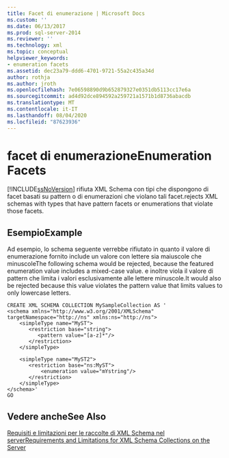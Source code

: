 ```yaml
---
title: Facet di enumerazione | Microsoft Docs
ms.custom: ''
ms.date: 06/13/2017
ms.prod: sql-server-2014
ms.reviewer: ''
ms.technology: xml
ms.topic: conceptual
helpviewer_keywords:
- enumeration facets
ms.assetid: dec23a79-ddd6-4701-9721-55a2c435a34d
author: rothja
ms.author: jroth
ms.openlocfilehash: 7e06598890d9b652879327e0351db5113cc17e6a
ms.sourcegitcommit: ad4d92dce894592a259721a1571b1d8736abacdb
ms.translationtype: MT
ms.contentlocale: it-IT
ms.lasthandoff: 08/04/2020
ms.locfileid: "87623936"
---
```

# <a name="enumeration-facets"></a><span data-ttu-id="33a80-102">facet di enumerazione</span><span class="sxs-lookup"><span data-stu-id="33a80-102">Enumeration Facets</span></span>
  [!INCLUDE[ssNoVersion](../../includes/ssnoversion-md.md)] <span data-ttu-id="33a80-103">rifiuta XML Schema con tipi che dispongono di facet basati su pattern o di enumerazioni che violano tali facet.</span><span class="sxs-lookup"><span data-stu-id="33a80-103">rejects XML schemas with types that have pattern facets or enumerations that violate those facets.</span></span>  
  
## <a name="example"></a><span data-ttu-id="33a80-104">Esempio</span><span class="sxs-lookup"><span data-stu-id="33a80-104">Example</span></span>  
 <span data-ttu-id="33a80-105">Ad esempio, lo schema seguente verrebbe rifiutato in quanto il valore di enumerazione fornito include un valore con lettere sia maiuscole che minuscole</span><span class="sxs-lookup"><span data-stu-id="33a80-105">The following schema would be rejected, because the featured enumeration value includes a mixed-case value.</span></span> <span data-ttu-id="33a80-106">e inoltre viola il valore di pattern che limita i valori esclusivamente alle lettere minuscole.</span><span class="sxs-lookup"><span data-stu-id="33a80-106">It would also be rejected because this value violates the pattern value that limits values to only lowercase letters.</span></span>  
  
```  
CREATE XML SCHEMA COLLECTION MySampleCollection AS '  
<schema xmlns="http://www.w3.org/2001/XMLSchema" targetNamespace="http://ns" xmlns:ns="http://ns">  
    <simpleType name="MyST">  
       <restriction base="string">  
          <pattern value="[a-z]*"/>  
       </restriction>  
    </simpleType>  
  
    <simpleType name="MyST2">  
       <restriction base="ns:MyST">  
           <enumeration value="mYstring"/>  
       </restriction>  
    </simpleType>  
</schema>'  
GO  
```  
  
## <a name="see-also"></a><span data-ttu-id="33a80-107">Vedere anche</span><span class="sxs-lookup"><span data-stu-id="33a80-107">See Also</span></span>  
 [<span data-ttu-id="33a80-108">Requisiti e limitazioni per le raccolte di XML Schema nel server</span><span class="sxs-lookup"><span data-stu-id="33a80-108">Requirements and Limitations for XML Schema Collections on the Server</span></span>](requirements-and-limitations-for-xml-schema-collections-on-the-server.md)  
  
  
